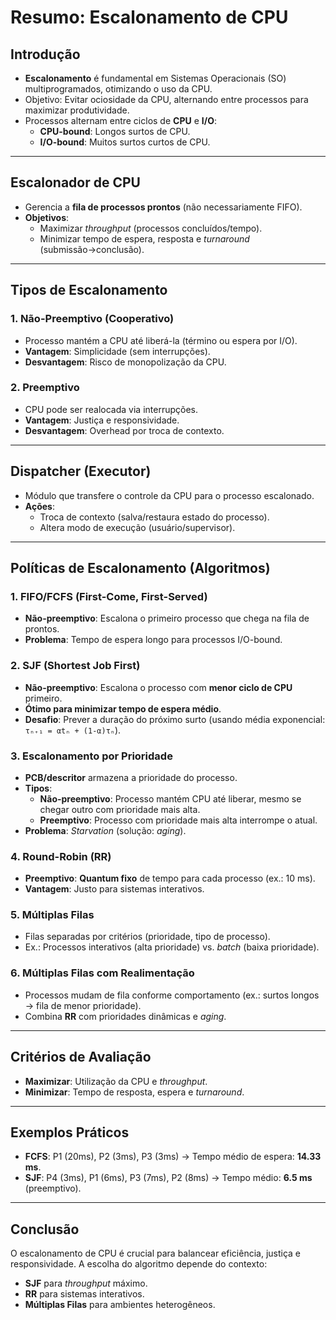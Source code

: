 # Resumo: Escalonamento de CPU

## **Introdução**
- **Escalonamento** é fundamental em Sistemas Operacionais (SO) multiprogramados, otimizando o uso da CPU.
- Objetivo: Evitar ociosidade da CPU, alternando entre processos para maximizar produtividade.
- Processos alternam entre ciclos de **CPU** e **I/O**:
  - **CPU-bound**: Longos surtos de CPU.
  - **I/O-bound**: Muitos surtos curtos de CPU.

---

## **Escalonador de CPU**
- Gerencia a **fila de processos prontos** (não necessariamente FIFO).
- **Objetivos**:
  - Maximizar *throughput* (processos concluídos/tempo).
  - Minimizar tempo de espera, resposta e *turnaround* (submissão→conclusão).

---

## **Tipos de Escalonamento**
### **1. Não-Preemptivo (Cooperativo)**
- Processo mantém a CPU até liberá-la (término ou espera por I/O).
- **Vantagem**: Simplicidade (sem interrupções).
- **Desvantagem**: Risco de monopolização da CPU.

### **2. Preemptivo**
- CPU pode ser realocada via interrupções.
- **Vantagem**: Justiça e responsividade.
- **Desvantagem**: Overhead por troca de contexto.

---

## **Dispatcher (Executor)**
- Módulo que transfere o controle da CPU para o processo escalonado.
- **Ações**:
  - Troca de contexto (salva/restaura estado do processo).
  - Altera modo de execução (usuário/supervisor).

---

## **Políticas de Escalonamento (Algoritmos)**
### **1. FIFO/FCFS (First-Come, First-Served)**
- **Não-preemptivo**: Escalona o primeiro processo que chega na fila de prontos.
- **Problema**: Tempo de espera longo para processos I/O-bound.

### **2. SJF (Shortest Job First)**
- **Não-preemptivo**: Escalona o processo com **menor ciclo de CPU** primeiro.
- **Ótimo para minimizar tempo de espera médio**.
- **Desafio**: Prever a duração do próximo surto (usando média exponencial: `τₙ₊₁ = αtₙ + (1-α)τₙ`).

### **3. Escalonamento por Prioridade**
- **PCB/descritor** armazena a prioridade do processo.
- **Tipos**:
  - **Não-preemptivo**: Processo mantém CPU até liberar, mesmo se chegar outro com prioridade mais alta.
  - **Preemptivo**: Processo com prioridade mais alta interrompe o atual.
- **Problema**: *Starvation* (solução: *aging*).

### **4. Round-Robin (RR)**
- **Preemptivo**: **Quantum fixo** de tempo para cada processo (ex.: 10 ms).
- **Vantagem**: Justo para sistemas interativos.

### **5. Múltiplas Filas**
- Filas separadas por critérios (prioridade, tipo de processo).
- Ex.: Processos interativos (alta prioridade) vs. *batch* (baixa prioridade).

### **6. Múltiplas Filas com Realimentação**
- Processos mudam de fila conforme comportamento (ex.: surtos longos → fila de menor prioridade).
- Combina **RR** com prioridades dinâmicas e *aging*.

---

## **Critérios de Avaliação**
- **Maximizar**: Utilização da CPU e *throughput*.
- **Minimizar**: Tempo de resposta, espera e *turnaround*.

---

## **Exemplos Práticos**
- **FCFS**: P1 (20ms), P2 (3ms), P3 (3ms) → Tempo médio de espera: **14.33 ms**.
- **SJF**: P4 (3ms), P1 (6ms), P3 (7ms), P2 (8ms) → Tempo médio: **6.5 ms** (preemptivo).

---

## **Conclusão**
O escalonamento de CPU é crucial para balancear eficiência, justiça e responsividade. A escolha do algoritmo depende do contexto:
- **SJF** para *throughput* máximo.
- **RR** para sistemas interativos.
- **Múltiplas Filas** para ambientes heterogêneos.
